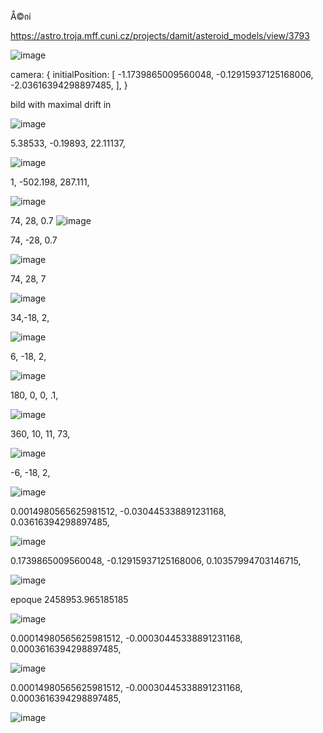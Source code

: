 Å©იi

https://astro.troja.mff.cuni.cz/projects/damit/asteroid_models/view/3793

 ![image](https://github.com/aibolem/spacekit/assets/102619282/a1a2a3a6-adf1-42ce-a0f4-7b8f19b53ffa)

 
 camera: {
    initialPosition: [
      -1.1739865009560048, -0.12915937125168006, -2.03616394298897485,
      ],
      }

bild with maximal drift in

![image](https://github.com/aibolem/spacekit/assets/102619282/9b297e6e-daa4-42c7-a5ea-a1b822147f6b)


 5.38533, -0.19893, 22.11137,

 ![image](https://github.com/aibolem/spacekit/assets/102619282/d65b78c2-6e5c-45a9-9064-62c4b741820d)


  1, -502.198, 287.111,

  ![image](https://github.com/aibolem/spacekit/assets/102619282/8c40fd78-ee8c-4770-ac0c-360be280a452)

  74, 28, 0.7
![image](https://github.com/aibolem/spacekit/assets/102619282/1bb5ed37-edda-4dde-9c80-72c818232b14)


  
74, -28, 0.7

![image](https://github.com/aibolem/spacekit/assets/102619282/a391f996-be68-4ce1-8356-55fc4fe6ca2d)


74, 28, 7

![image](https://github.com/aibolem/spacekit/assets/102619282/a547f2d0-bdd1-4f01-914d-b6759da9ec87)

34,-18, 2,

![image](https://github.com/aibolem/spacekit/assets/102619282/de7a62d1-30a0-479a-9644-4333582f6510)

6, -18, 2,

![image](https://github.com/aibolem/spacekit/assets/102619282/cb47105c-6010-4cfa-a0ea-31d8640e9b12)

 180, 0, 0, .1, 

![image](https://github.com/aibolem/spacekit/assets/102619282/5f2f6427-0909-4541-bc36-c2d418eff47c)

360, 10, 11, 73,

![image](https://github.com/aibolem/spacekit/assets/102619282/404e2678-dedd-4357-8c7a-4efb070143cc)


-6, -18, 2,

![image](https://github.com/aibolem/spacekit/assets/102619282/2445fed5-f416-43c4-9da6-6568ad6a5ae5)


0.0014980565625981512, -0.030445338891231168, 0.03616394298897485,

![image](https://github.com/aibolem/spacekit/assets/102619282/07eb35c6-ab4f-4ccd-b67c-95b30c58f5ef)


   0.1739865009560048, -0.12915937125168006, 0.10357994703146715,

   ![image](https://github.com/aibolem/spacekit/assets/102619282/02628db2-19aa-4571-bdfb-79def138c1f3)


   epoque  2458953.965185185


   ![image](https://github.com/aibolem/spacekit/assets/102619282/0e499916-448e-4fa2-8304-0e5e9400e0d4)


 0.00014980565625981512, -0.00030445338891231168, 0.0003616394298897485,

   ![image](https://github.com/aibolem/spacekit/assets/102619282/0088385e-7432-4da8-b24d-323d0ae3da27)
   

 0.00014980565625981512, -0.00030445338891231168, 0.0003616394298897485,


![image](https://github.com/aibolem/spacekit/assets/102619282/96c861bf-ee6a-437b-a669-ac336523776a)

